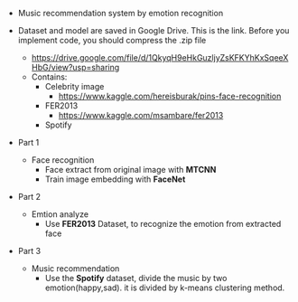 + Music recommendation system by emotion recognition

+ Dataset and model are saved in Google Drive. This is the link. Before you implement code, you should compress the .zip file 
   + https://drive.google.com/file/d/1QkyqH9eHkGuzljyZsKFKYhKxSqeeXHbG/view?usp=sharing
   + Contains:
      + Celebrity image 
         + https://www.kaggle.com/hereisburak/pins-face-recognition
      + FER2013
         + https://www.kaggle.com/msambare/fer2013
      + Spotify 

+ Part 1 
  + Face recognition
      + Face extract from original image with **MTCNN**
      + Train image embedding with **FaceNet** 

+ Part 2 
  + Emtion analyze
      + Use **FER2013** Dataset, to recognize the emotion from extracted face

+ Part 3
  + Music recommendation
      + Use the **Spotify** dataset, divide the music by two emotion(happy,sad). it is divided by k-means clustering method.

